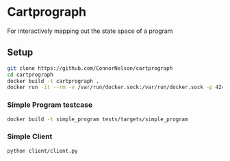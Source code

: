 # Cartprograph

For interactively mapping out the state space of a program

## Setup

```sh
git clone https://github.com/ConnorNelson/cartprograph
cd cartprograph
docker build -t cartprograph .
docker run -it --rm -v /var/run/docker.sock:/var/run/docker.sock -p 4242:4242 -e TARGET_IMAGE=<TARGET> cartprograph
```

### Simple Program testcase

```sh
docker build -t simple_program tests/targets/simple_program
```

### Simple Client

```sh
python client/client.py
```
